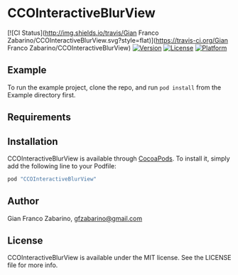 # CCOInteractiveBlurView

[![CI Status](http://img.shields.io/travis/Gian Franco Zabarino/CCOInteractiveBlurView.svg?style=flat)](https://travis-ci.org/Gian Franco Zabarino/CCOInteractiveBlurView)
[![Version](https://img.shields.io/cocoapods/v/CCOInteractiveBlurView.svg?style=flat)](http://cocoapods.org/pods/CCOInteractiveBlurView)
[![License](https://img.shields.io/cocoapods/l/CCOInteractiveBlurView.svg?style=flat)](http://cocoapods.org/pods/CCOInteractiveBlurView)
[![Platform](https://img.shields.io/cocoapods/p/CCOInteractiveBlurView.svg?style=flat)](http://cocoapods.org/pods/CCOInteractiveBlurView)

## Example

To run the example project, clone the repo, and run `pod install` from the Example directory first.

## Requirements

## Installation

CCOInteractiveBlurView is available through [CocoaPods](http://cocoapods.org). To install
it, simply add the following line to your Podfile:

```ruby
pod "CCOInteractiveBlurView"
```

## Author

Gian Franco Zabarino, gfzabarino@gmail.com

## License

CCOInteractiveBlurView is available under the MIT license. See the LICENSE file for more info.
